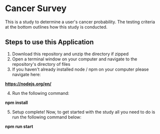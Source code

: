 Cancer Survey
=========================

This is a study to determine a user's cancer probability. The testing criteria at the bottom outlines how this study is conducted.

Steps to use this Application
-----------------------------
1) Download this repository and unzip the directory if zipped
2) Open a terminal window on your computer and navigate to the repository's directory of files
3) If you haven't already installed node / npm on your computer please navigate here:

**https://nodejs.org/en/**

4) Run the following command:

**npm install**

5) Setup complete! Now, to get started with the study all you need to do is run the following command below:

**npm run start**
